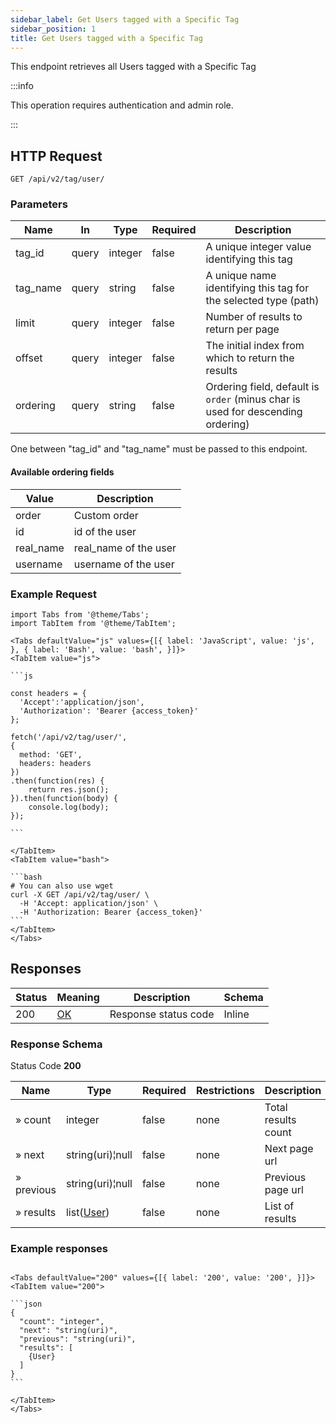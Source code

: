 ```yaml
---
sidebar_label: Get Users tagged with a Specific Tag
sidebar_position: 1
title: Get Users tagged with a Specific Tag
---
```


This endpoint retrieves all Users tagged with a Specific Tag

:::info

This operation requires authentication and admin role.

:::

## HTTP Request

`GET /api/v2/tag/user/`

### Parameters

| Name     | In    | Type    | Required | Description                                                                     |
|----------|-------|---------|----------|---------------------------------------------------------------------------------|
| tag_id   | query | integer | false    | A unique integer value identifying this tag                                     |
| tag_name | query | string  | false    | A unique name identifying this tag for the selected type (path)                 |
| limit    | query | integer | false    | Number of results to return per page                                            |
| offset   | query | integer | false    | The initial index from which to return the results                              |
| ordering | query | string  | false    | Ordering field, default is `order` (minus char is used for descending ordering) |

One between "tag_id" and "tag_name" must be passed to this endpoint.

#### Available ordering fields

| Value     | Description           |
|-----------|-----------------------|
| order     | Custom order          |
| id        | id of the user        |
| real_name | real_name of the user |
| username  | username of the user  |

### Example Request

````mdx-code-block
import Tabs from '@theme/Tabs';
import TabItem from '@theme/TabItem';

<Tabs defaultValue="js" values={[{ label: 'JavaScript', value: 'js', }, { label: 'Bash', value: 'bash', }]}>
<TabItem value="js">

```js

const headers = {
  'Accept':'application/json',
  'Authorization': 'Bearer {access_token}'
};

fetch('/api/v2/tag/user/',
{
  method: 'GET',
  headers: headers
})
.then(function(res) {
    return res.json();
}).then(function(body) {
    console.log(body);
});

```

</TabItem>
<TabItem value="bash">

```bash
# You can also use wget
curl -X GET /api/v2/tag/user/ \
  -H 'Accept: application/json' \
  -H 'Authorization: Bearer {access_token}'
```
</TabItem>
</Tabs>
````

## Responses

| Status | Meaning                                                 | Description          | Schema |
|--------|---------------------------------------------------------|----------------------|--------|
| 200    | [OK](https://tools.ietf.org/html/rfc7231#section-6.3.1) | Response status code | Inline | 

### Response Schema

Status Code **200**

| Name       | Type                                             | Required | Restrictions | Description         |
|------------|--------------------------------------------------|----------|--------------|---------------------|
| » count    | integer                                          | false    | none         | Total results count |
| » next     | string(uri)¦null                                 | false    | none         | Next page url       |
| » previous | string(uri)¦null                                 | false    | none         | Previous page url   |
| » results  | list([User](/docs/apireference/v2/schemas/user)) | false    | none         | List of results     |

### Example responses


````mdx-code-block

<Tabs defaultValue="200" values={[{ label: '200', value: '200', }]}>
<TabItem value="200">

```json
{
  "count": "integer",
  "next": "string(uri)",
  "previous": "string(uri)",
  "results": [
    {User}
  ]
}
```

</TabItem>
</Tabs>
````




